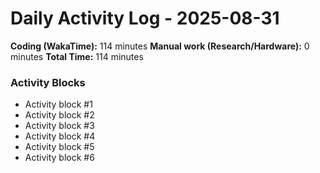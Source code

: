 # Daily Activity Log - 2025-08-31

**Coding (WakaTime):** 114 minutes
**Manual work (Research/Hardware):** 0 minutes
**Total Time:** 114 minutes

### Activity Blocks
- Activity block #1
- Activity block #2
- Activity block #3
- Activity block #4
- Activity block #5
- Activity block #6
